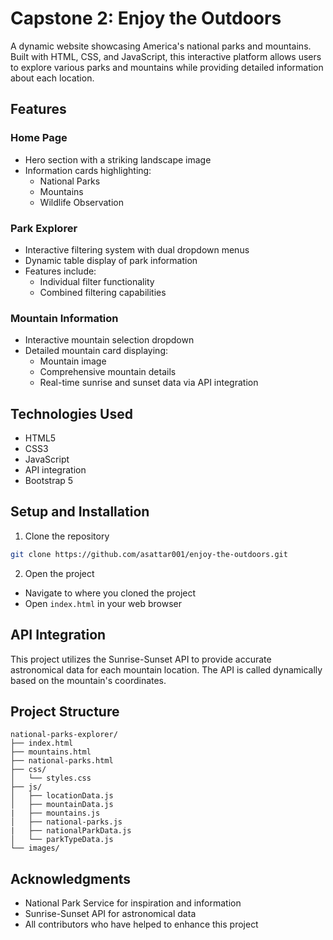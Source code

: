 # Capstone 2: Enjoy the Outdoors

A dynamic website showcasing America's national parks and mountains. Built with HTML, CSS, and JavaScript, this interactive platform allows users to explore various parks and mountains while providing detailed information about each location.

## Features

### Home Page
- Hero section with a striking landscape image
- Information cards highlighting:
  - National Parks
  - Mountains
  - Wildlife Observation

### Park Explorer
- Interactive filtering system with dual dropdown menus
- Dynamic table display of park information
- Features include:
  - Individual filter functionality
  - Combined filtering capabilities

### Mountain Information
- Interactive mountain selection dropdown
- Detailed mountain card displaying:
  - Mountain image
  - Comprehensive mountain details
  - Real-time sunrise and sunset data via API integration

## Technologies Used
- HTML5
- CSS3
- JavaScript
- API integration
- Bootstrap 5

## Setup and Installation

1. Clone the repository
```bash
git clone https://github.com/asattar001/enjoy-the-outdoors.git
```
2. Open the project
- Navigate to where you cloned the project
- Open `index.html` in your web browser

## API Integration
This project utilizes the Sunrise-Sunset API to provide accurate astronomical data for each mountain location. The API is called dynamically based on the mountain's coordinates.

## Project Structure
```
national-parks-explorer/
├── index.html
├── mountains.html
├── national-parks.html
├── css/
│   └── styles.css
├── js/
│   ├── locationData.js
│   ├── mountainData.js
|   ├── mountains.js
│   ├── national-parks.js
|   ├── nationalParkData.js
│   └── parkTypeData.js
└── images/
```

## Acknowledgments
- National Park Service for inspiration and information
- Sunrise-Sunset API for astronomical data
- All contributors who have helped to enhance this project
